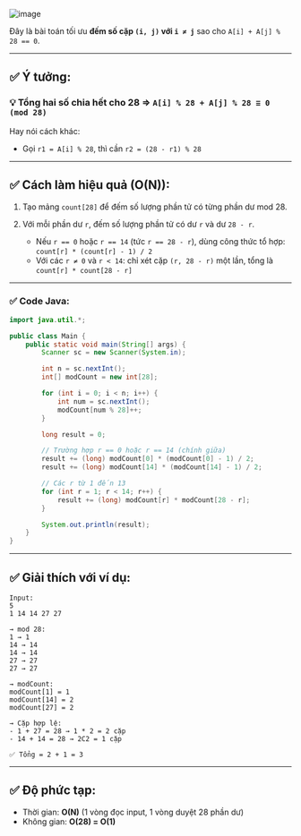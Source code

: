 ![image](https://github.com/user-attachments/assets/15139aba-0108-479d-94b0-59d36e9339b0)

Đây là bài toán tối ưu **đếm số cặp `(i, j)` với `i ≠ j`** sao cho `A[i] + A[j] % 28 == 0`.

---

## ✅ Ý tưởng:

### 💡 Tổng hai số chia hết cho 28 ⇒ `A[i] % 28 + A[j] % 28 ≡ 0 (mod 28)`

Hay nói cách khác:

* Gọi `r1 = A[i] % 28`, thì cần `r2 = (28 - r1) % 28`

---

## ✅ Cách làm hiệu quả (O(N)):

1. Tạo mảng `count[28]` để đếm số lượng phần tử có từng phần dư mod 28.
2. Với mỗi phần dư `r`, đếm số lượng phần tử có dư `r` và dư `28 - r`.

   * Nếu `r == 0` hoặc `r == 14` (tức `r == 28 - r`), dùng công thức tổ hợp: `count[r] * (count[r] - 1) / 2`
   * Với các `r ≠ 0` và `r < 14`: chỉ xét cặp `(r, 28 - r)` một lần, tổng là `count[r] * count[28 - r]`

---

### ✅ Code Java:

```java
import java.util.*;

public class Main {
    public static void main(String[] args) {
        Scanner sc = new Scanner(System.in);

        int n = sc.nextInt();
        int[] modCount = new int[28];

        for (int i = 0; i < n; i++) {
            int num = sc.nextInt();
            modCount[num % 28]++;
        }

        long result = 0;

        // Trường hợp r == 0 hoặc r == 14 (chính giữa)
        result += (long) modCount[0] * (modCount[0] - 1) / 2;
        result += (long) modCount[14] * (modCount[14] - 1) / 2;

        // Các r từ 1 đến 13
        for (int r = 1; r < 14; r++) {
            result += (long) modCount[r] * modCount[28 - r];
        }

        System.out.println(result);
    }
}
```

---

## ✅ Giải thích với ví dụ:

```
Input:
5
1 14 14 27 27

→ mod 28:
1 → 1  
14 → 14  
14 → 14  
27 → 27  
27 → 27

→ modCount:
modCount[1] = 1  
modCount[14] = 2  
modCount[27] = 2  

→ Cặp hợp lệ:
- 1 + 27 = 28 → 1 * 2 = 2 cặp
- 14 + 14 = 28 → 2C2 = 1 cặp

✅ Tổng = 2 + 1 = 3
```

---

## ✅ Độ phức tạp:

* Thời gian: **O(N)** (1 vòng đọc input, 1 vòng duyệt 28 phần dư)
* Không gian: **O(28) = O(1)**

